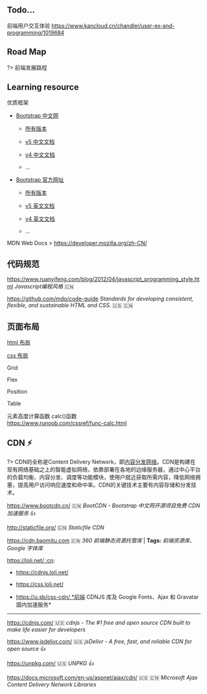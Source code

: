 ## Todo...

前端用户交互体验 https://www.kancloud.cn/chandler/user-ex-and-programming/1019684



## Road Map

?> 前端发展路程



## Learning resource

优质框架

- [Bootstrap 中文网](https://www.bootcss.com/)

  - [所有版本](https://v4.bootcss.com/docs/versions/)

  - [v5 中文文档](https://v5.bootcss.com/docs/getting-started/introduction/)

  - [v4 中文文档](https://v4.bootcss.com/docs/getting-started/introduction/)

  - ...

 

- [Bootstrap 官方网址](https://getbootstrap.com/)

  - [所有版本](https://getbootstrap.com/docs/versions/)

  - [v5 英文文档](https://getbootstrap.com/docs/5.1/getting-started/introduction/)

  - [v4 英文文档](https://getbootstrap.com/docs/4.6/getting-started/introduction/)

  - ...

 

MDN Web Docs > https://developer.mozilla.org/zh-CN/



## 代码规范

https://www.ruanyifeng.com/blog/2012/04/javascript_programming_style.html *Javascript编程风格* :cn:

https://github.com/mdo/code-guide *Standards for developing consistent, flexible, and sustainable HTML and CSS.* :us: :cn:

## 页面布局

<i class="ri-link"></i>
[html 布局](/front-end/html/?id=布局)

<i class="ri-link"></i>
[css 布局](/front-end/css/css-命名规则?id=layout布局-)

Grid

Flex

Position

Table

元素高度计算函数  calc()函数  
https://www.runoob.com/cssref/func-calc.html



## CDN ⚡

?> CDN的全称是Content Delivery Network，即[内容分发网络](https://baike.baidu.com/item/内容分发网络/4034265)。CDN是构建在现有网络基础之上的智能虚拟网络，依靠部署在各地的边缘服务器，通过中心平台的负载均衡、内容分发、调度等功能模块，使用户就近获取所需内容，降低网络拥塞，提高用户访问响应速度和命中率。CDN的关键技术主要有内容存储和分发技术。

https://www.bootcdn.cn/ :cn: *BootCDN - Bootstrap 中文网开源项目免费 CDN 加速服务* 👍

http://staticfile.org/ :cn: *Staticfile CDN*

https://cdn.baomitu.com :cn: *360 前端静态资源托管库*
|
**Tags:** *前端资源库*、*Google 字体库*

https://loli.net/ :cn:

- https://cdnjs.loli.net/

- https://css.loli.net/
- https://u.sb/css-cdn/ *前端 CDNJS 库及 Google Fonts、Ajax 和 Gravatar 国内加速服务*

---

https://cdnjs.com/ :us: *cdnjs - The #1 free and open source CDN built to make life easier for developers*

https://www.jsdelivr.com/ :us: *jsDelivr - A free, fast, and reliable CDN for open source* 👍

https://unpkg.com/ :us: *UNPKG* 👍 

https://docs.microsoft.com/en-us/aspnet/ajax/cdn/ :us: :cn: *Microsoft Ajax Content Delivery Network Libraries*
